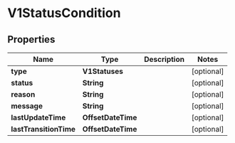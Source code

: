 

# V1StatusCondition


## Properties

| Name | Type | Description | Notes |
|------------ | ------------- | ------------- | -------------|
|**type** | **V1Statuses** |  |  [optional] |
|**status** | **String** |  |  [optional] |
|**reason** | **String** |  |  [optional] |
|**message** | **String** |  |  [optional] |
|**lastUpdateTime** | **OffsetDateTime** |  |  [optional] |
|**lastTransitionTime** | **OffsetDateTime** |  |  [optional] |



